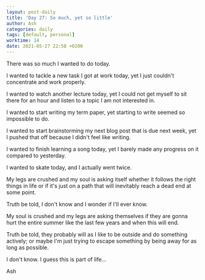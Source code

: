 ```yaml
---
layout: post-daily
title: 'Day 27: So much, yet so little'
author: Ash
categories: daily
tags: [default, personal]
worktime: 14
date: 2021-05-27 22:58 +0200
---
```

There was so much I wanted to do today.

I wanted to tackle a new task I got at work today, yet I just couldn't concentrate and work properly. 

I wanted to watch another lecture today, yet I could not get myself to sit there for an hour and listen to a topic I am not interested in. 

I wanted to start writing my term paper, yet starting to write seemed so impossible to do.

I wanted to start brainstorming my next blog post that is due next week, yet I pushed that off because I didn't feel like writing.

I wanted to finish learning a song today, yet I barely made any progress on it compared to yesterday.

I wanted to skate today, and I actually went twice. 

My legs are crushed and my soul is asking itself whether it follows the right things in life or if it's just on a path that will inevitably reach a dead end at some point. 

Truth be told, I don't know and I wonder if I'll ever know. 

My soul is crushed and my legs are asking themselves if they are gonna hurt the entire summer like the last few years and when this will end.

Truth be told, they probably will as I like to be outside and do something actively; or maybe I'm just trying to escape something by being away for as long as possible.

I don't know. I guess this is part of life...

Ash
